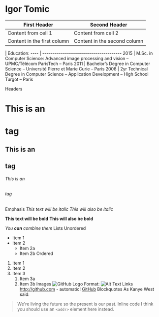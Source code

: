 # Igor Tomic

First Header | Second Header
------------ | -------------
Content from cell 1 | Content from cell 2
Content in the first column | Content in the second column

 | Education:
---- | ----------------------------------------
2015 | M.Sc. in Computer Science: Advanced image processing and vision – UPMC/Télécom ParisTech – Paris
2011 | Bachelor’s Degree in Computer Science –  Université Pierre et Marie Curie – Paris
2008 | 2yr Technical Degree in Computer Science – Application Development – High School Turgot – Paris



Headers
# This is an <h1> tag
## This is an <h2> tag
###### This is an <h6> tag
Emphasis
*This text will be italic*
_This will also be italic_

**This text will be bold**
__This will also be bold__

_You **can** combine them_
Lists
Unordered
* Item 1
* Item 2
  * Item 2a
  * Item 2b
Ordered
1. Item 1
1. Item 2
1. Item 3
   1. Item 3a
   1. Item 3b
Images
![GitHub Logo](/images/logo.png)
Format: ![Alt Text](url)
Links
http://github.com - automatic!
[GitHub](http://github.com)
Blockquotes
As Kanye West said:

> We're living the future so
> the present is our past.
Inline code
I think you should use an
`<addr>` element here instead.
